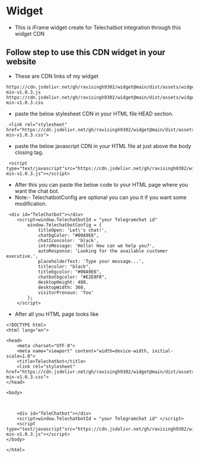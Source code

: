 
# Widget
* This is iFrame widget create for Telechatbot integration through this widget CDN 

## Follow step to use this CDN widget in your website
*  These are  CDN links of my widget
```
https://cdn.jsdelivr.net/gh/ravisingh9302/widget@main/dist/assets/widget-min-v1.0.3.js
https://cdn.jsdelivr.net/gh/ravisingh9302/widget@main/dist/assets/widget-min-v1.0.3.css

```
* paste the below stylesheet CDN in your HTML file HEAD section.
```
 <link rel="stylesheet" href="https://cdn.jsdelivr.net/gh/ravisingh9302/widget@main/dist/assets/widget-min-v1.0.3.css">

```

* paste the below javascript CDN in your HTML file at just above the body closing tag.
```
 <script type="text/javascript"src="https://cdn.jsdelivr.net/gh/ravisingh9302/widget@main/dist/assets/widget-min-v1.0.3.js"></script>
```

* After this you can paste the below code to your HTML page where you want the chat bot.
* Note:- TelechatbotConfig are optional you can you it if you want some modification.
```
 <div id="TeleChatbot"></div>
    <script>window.TelechatbotId = "your Telegramchat id"
        window.TelechatbotConfig = {
            titleOpen: 'Let\'s chat!',
            chatbgColor: "#00A9E6",
            chatIconcolor: 'black',
            introMessage: 'Hello! How can we help you?',
            autoResponse: 'Looking for the available customer executive.',
            placeholderText: 'Type your message...',
            titlecolor: "black",
            titlebgcolor: "#00A9E6",
            chatbotbgcolor: "#E2E8F0",
            desktopHeight: 480,
            desktopWidth: 360,
            visitorPronoun: 'You'
        };
    </script>
```
* After all you HTML page looks like 
```
<!DOCTYPE html>
<html lang="en">

<head>
    <meta charset="UTF-8">
    <meta name="viewport" content="width=device-width, initial-scale=1.0">
    <title>Telechatbot</title>
    <link rel="stylesheet" href="https://cdn.jsdelivr.net/gh/ravisingh9302/widget@main/dist/assets/widget-min-v1.0.3.css">
</head>

<body>



    <div id="TeleChatbot"></div>
    <script>window.TelechatbotId = "your Telegramchat id" </script>
    <script type="text/javascript"src="https://cdn.jsdelivr.net/gh/ravisingh9302/widget@main/dist/assets/widget-min-v1.0.3.js"></script>
</body>

</html>
```

